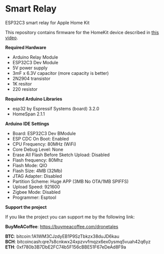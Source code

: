 # Smart Relay
 ESP32C3 smart relay for Apple Home Kit

 This repository contains firmware for the HomeKit device described in [this video](https://youtu.be/vQ_4E_zfgw4).

 **Required Hardware**
 - Arduino Relay Module
 - ESP32C3 Dev Module
 - 5V power supply
 - 3mF x 6.3V capacitor (more capacity is better)
 - 2N2904 transistor
 - 1K resitor
 - 220 resistor
 
 **Required Arduino Libraries**
 - esp32 by Espressif Systems (board) 3.2.0
 - HomeSpan 2.1.1
 
 **Arduino IDE Settings**
 - Board: ESP32C3 Dev BModule
 - ESP CDC On Boot: Enabled
 - CPU Frequency: 80MHz (WiFi)
 - Core Debug Level: None
 - Erase All Flash Before Sketch Upload: Disabled
 - Flash frequency: 80Mhz
 - Flash Mode: QIO
 - Flash Size: 4MB (32Mb)
 - JTAG Adapter: Disabled
 - Partition Scheme: Huge APP (3MB No OTA/1MB SPIFFS)
 - Upload Speed: 921600
 - Zigbee Mode: Disabled
 - Programmer: Esptool

 **Support the project**
 
 If you like the project you can support me by the following link:  

 **BuyMeACoffee**: https://buymeacoffee.com/dronetales  
 
 **BTC**: bitcoin:1A1WM3CJzdyEB1P9SzTbkzx38duJD6kau  
 **BCH**: bitcoincash:qre7s8cnkwx24xpzvvfmqzx6ex0ysmq5vuah42q6yz  
 **ETH**: 0xf780b3B7DbE2FC74b5F156cBBE51F67eDeAd8F9a  
